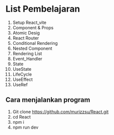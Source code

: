 # List Pembelajaran 
1. Setup React_vite
2. Component & Props
3. Atomic Desig
4. React Router
5. Conditional Rendering
6. Nested Component
7. Rendering List
8. Event_Handler
9. State
10. UseState
11. LifeCycle
12. UseEffect
13. UseRef

## Cara menjalankan program
1. Git clone https://github.com/murizzsu/React.git
2. cd React
3. npm i
4. npm run dev